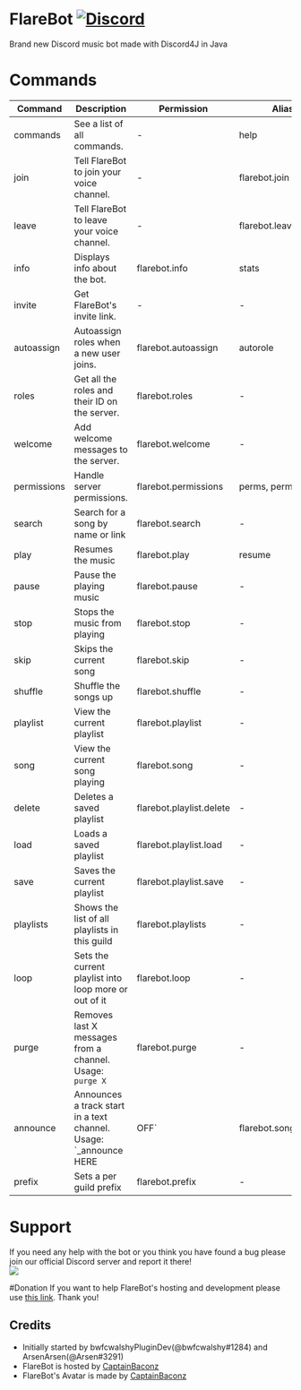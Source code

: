 # FlareBot [![Discord](https://discordapp.com/api/guilds/226785954537406464/widget.png)](https://discord.gg/TTAUGvZ)
Brand new Discord music bot made with Discord4J in Java

# Commands
| Command | Description | Permission | Aliases |
| ------- | ----------- | ------------------- | ------- |
| commands | See a list of all commands. | - | help |
| join | Tell FlareBot to join your voice channel. | - | flarebot.join |
| leave | Tell FlareBot to leave your voice channel. | - | flarebot.leave |
| info | Displays info about the bot. | flarebot.info | stats |
| invite | Get FlareBot's invite link. | - | - |
| autoassign | Autoassign roles when a new user joins. | flarebot.autoassign | autorole |
| roles | Get all the roles and their ID on the server. | flarebot.roles | - |
| welcome | Add welcome messages to the server. | flarebot.welcome | - |
| permissions | Handle server permissions. | flarebot.permissions | perms, perm |
| search | Search for a song by name or link | flarebot.search | - |
| play | Resumes the music | flarebot.play | resume |
| pause | Pause the playing music | flarebot.pause | - |
| stop | Stops the music from playing | flarebot.stop | - |
| skip | Skips the current song | flarebot.skip | - |
| shuffle | Shuffle the songs up | flarebot.shuffle | - |
| playlist | View the current playlist | flarebot.playlist | - |
| song | View the current song playing | flarebot.song | - |
| delete | Deletes a saved playlist | flarebot.playlist.delete | - |
| load | Loads a saved playlist | flarebot.playlist.load | - |
| save | Saves the current playlist | flarebot.playlist.save | - |
| playlists | Shows the list of all playlists in this guild | flarebot.playlists | - |
| loop | Sets the current playlist into loop more or out of it | flarebot.loop | - |
| purge | Removes last X messages from a channel. Usage: `purge X` | flarebot.purge | - |
| announce | Announces a track start in a text channel. Usage: `_announce HERE|OFF` | flarebot.songannounce | - |
| prefix | Sets a per guild prefix | flarebot.prefix | - |

# Support
If you need any help with the bot or you think you have found a bug please join our official Discord server and report it there!  
[![](https://discordapp.com/api/guilds/226785954537406464/embed.png?style=banner1)](https://discord.gg/TTAUGvZ)

#Donation
If you want to help FlareBot's hosting and development please use [this link](https://www.paypal.me/CaptainBaconz). Thank you!

## Credits
* Initially started by bwfcwalshyPluginDev(@bwfcwalshy#1284) and ArsenArsen(@Arsen#3291)
* FlareBot is hosted by [CaptainBaconz](https://www.twitch.tv/captainbaconz)
* FlareBot's Avatar is made by [CaptainBaconz](https://www.twitch.tv/captainbaconz)
